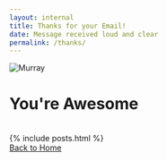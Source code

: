 ```yaml
---
layout: internal
title: Thanks for your Email!
date: Message received loud and clear
permalink: /thanks/
--- 
```

![Murray](http://fillmurray.com/g/300/300 "You're Awesome!")

<div class = "text-center">
  <h1>You're Awesome</h1>
</div>

<div class = "home">
  <br />
  <div class = "row">
    <div class = "col-sm-5 col-sm-offset-5">
      {% include posts.html %}
      <br />
      <a href="{{ site.url }}">Back to Home</a>
    </div>
  </div>
</div>


